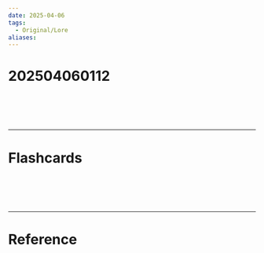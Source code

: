 ```yaml
---
date: 2025-04-06
tags:
  - Original/Lore
aliases:
---
```

# 202504060112


# ‌
---
# Flashcards


# ‌
---
# Reference
